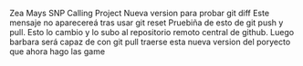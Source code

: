 Zea Mays SNP Calling Project
Nueva version para probar git diff
Este mensaje no aparecereá tras usar git reset
Pruebiña de esto de git push y pull. Esto lo cambio y lo subo al repositorio remoto central de github. Luego barbara será capaz de con git pull traerse esta nueva version del poryecto que ahora hago
las game
